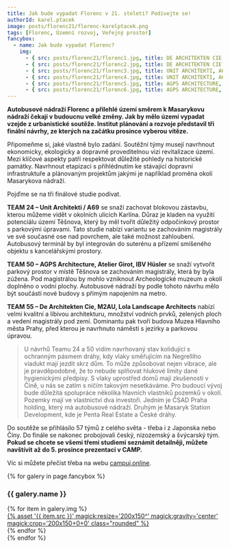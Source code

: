 ```yaml
---
title: Jak bude vypadat Florenc v 21. století? Podívejte se! 
authorId: karel.ptacek
image: posts/florenc21/florenc-karelptacek.png
tags: [Florenc, Územní rozvoj, Veřejný prostor]
fancybox:
  - name: Jak bude vypadat Florenc?
    img:
      - { src: posts/florenc21/florenc1.jpg, title: DE ARCHITEKTEN CIE., M2AU, LOLA LANDSCAPE ARCHITECTS - Při průchodu pod Magistrálou návštěvník zažívá mnoho-vrstvou městskou krajinu v níž se setkávají různé světy: pěší park, zklidněný proud aut a lidé, kteří se pod stropem přeměněných viaduktů scházejí při sportu, hře, trhu nebo malém koncertu. }
      - { src: posts/florenc21/florenc2.jpg, title: DE ARCHITEKTEN CIE., M2AU, LOLA LANDSCAPE ARCHITECTS - Mezi oblouky dvou tratí Negreli se nachází velmi atraktivní a rušné náměstí obklopené bary a restauracemi. Při pozorování přijíždějících a odjíždějících autobusů si můžete vychutnat pivo a občerstvení na jednom z mnoha piknikových stolků. }
      - { src: posts/florenc21/florenc3.jpg, title: UNIT ARCHITEKTI, A69 – ARCHITEKTI, MARKO&PLACEMAKERS - Vzniká lokalita s vlastním charakterem a identitou, splňující nejpřísnější standardy 21. století: kompaktní, polyfunkční, enviromentálně i ekonomicky udržitelná. Zároveň však lokalita přirozeně navazující na okolní pražské historické prostředí: struktura městských bloků, kde domy lidského měřítka vymezuji živá veřejná prostranství. Lokalita s nejvyšší ambici, přitom ale neokázalá a schopná srůst se svým okolím. Kus města respektující danosti místa i obrovskou škálu budoucího využiti. Řešení na pohled složité na papíře a při tom intuitivní a přívětivé pro skutečné užívání. }
      - { src: posts/florenc21/florenc4.jpg, title: UNIT ARCHITEKTI, A69 – ARCHITEKTI, MARKO&PLACEMAKERS - Vzniká lokalita s vlastním charakterem a identitou, splňující nejpřísnější standardy 21. století: kompaktní, polyfunkční, enviromentálně i ekonomicky udržitelná. Zároveň však lokalita přirozeně navazující na okolní pražské historické prostředí: struktura městských bloků, kde domy lidského měřítka vymezuji živá veřejná prostranství. Lokalita s nejvyšší ambici, přitom ale neokázalá a schopná srůst se svým okolím. Kus města respektující danosti místa i obrovskou škálu budoucího využiti. Řešení na pohled složité na papíře a při tom intuitivní a přívětivé pro skutečné užívání. }  
      - { src: posts/florenc21/florenc5.jpg, title: AGPS ARCHITECTURE, ATELIER GIROT, IBV HÜSLER - Jádrem navrhovaného území je park Těšnov, který bude revitalizován a rozšířen tak, aby se propojil s nábřežím Vltavy na severu a dosáhl až ke kolejišti Masarykova nádraží v jižní části lokality. }
      - { src: posts/florenc21/florenc6.jpg, title: AGPS ARCHITECTURE, ATELIER GIROT, IBV HÜSLER - Jádrem navrhovaného území je park Těšnov, který bude revitalizován a rozšířen tak, aby se propojil s nábřežím Vltavy na severu a dosáhl až ke kolejišti Masarykova nádraží v jižní části lokality. }
---
```


**Autobusové nádraží Florenc a přilehlé území směrem k Masarykovu nádraží čekají v budoucnu velké změny. Jak by mělo území vypadat vzejde z urbanistické soutěže. Institut plánování a rozvoje představil tři finální návrhy, ze kterých na začátku prosince vyberou vítěze.**

Připomeňme si, jaké vlastně bylo zadání. Soutěžní týmy musejí navrhnout ekonomicky, ekologicky a dopravně proveditelnou vizi revitalizace území. Mezi klíčové aspekty patří respektovat důležité pohledy na historické památky. Navrhnout etapizaci s přihlédnutím ke stávající dopravní infrastruktuře a plánovaným projektům jakými je například proměna okolí Masarykova nádraží.

Pojďme se na tři finálové studie podívat. 

**TEAM 24 – Unit Architekti / A69** se snaží zachovat blokovou zástavbu, kterou můžeme vidět v okolních ulicích Karlína. Důraz je kladen na využití potenciálu území Těšnova, který by měl tvořit důležitý odpočinkový prostor s parkovými úpravami. Tato studie nabízí variantu se zachováním magistrály ve své současné ose nad povrchem, ale také možnost zahloubení. Autobusový terminál by byl integrován do suterénu a přízemí smíšeného objektu s kancelářskými prostory. 

**TEAM 50 – AGPS Architecture, Atelier Girot, IBV Hüsler** se snaží vytvořit parkový prostor v místě Těšnova se zachováním magistrály, která by byla zúžena. Pod magistrálou by mohlo vzniknout Archeologické muzeum a okolí doplněno o vodní plochy. Autobusové nádraží by podle tohoto návrhu mělo být součástí nové budovy s přímým napojením na metro.

**TEAM 55 – De Architekten Cie, M2AU, Lola Landscape Architects** nabízí velmi kvalitní a líbivou architekturu, množství vodních prvků, zelených ploch a vedení magistrály pod zemí. Dominantu pak tvoří budova Muzea Hlavního města Prahy, před kterou je navrhnuto náměstí s jezírky a parkovou úpravou. 

>U návrhů Teamu 24 a 50 vidím navrhovaný stav kolidující s ochranným pásmem dráhy, kdy vlaky směřujícím na Negrelliho viadukt mají jezdit skrz dům. To může způsobovat nejen vibrace, ale je pravděpodobné, že to nebude splňovat hlukové limity dané hygienickými předpisy. S vlaky uprostřed domů mají zkušenosti v Číně, u nás se zatím s ničím takovým nesetkáváme. Pro budoucí vývoj bude důležitá spolupráce několika hlavních vlastníků pozemků v okolí. Pozemky mají ve vlastnictví dva investoři. Jedním je ČSAD Praha holding, který má autobusové nádraží. Druhým je Masaryk Station Development, kde je Penta Real Estate a České dráhy.

Do soutěže se přihlásilo 57 týmů z celého světa - třeba i z Japonska nebo Číny. Do finále se nakonec probojovali český, nizozemský a švýcarský tým. **Pokud se chcete se všemi třemi studiemi seznámit detailněji, můžete navštívit až do 5. prosince prezentaci v CAMP.**

Víc si můžete přečíst třeba na webu [campuj.online](https://www.campuj.online/blog/nova-florenc-kdo-vybere-viteze).

{% for galery in page.fancybox %}
<div class="mt-4">
  <h3>{{ galery.name }}</h3>
  <div class="grid grid-cols-4 gap-4">
  {% for item in galery.img %}
    <div class="">
      <a data-fancybox="gallery" href="{% asset '{{ item.src }}' @path %}" data-caption="{{ item.title }}">{% asset '{{ item.src }}' magick:resize='200x150^' magick:gravity='center' magick:crop='200x150+0+0' class="rounded" %}</a>
    </div>
  {% endfor %}
  </div>
</div>
{% endfor %}
